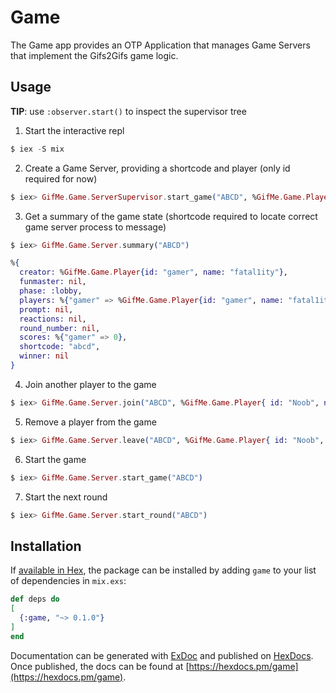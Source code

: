 # Game

The Game app provides an OTP Application that manages Game Servers that implement the Gifs2Gifs game logic.

## Usage

**TIP**: use `:observer.start()` to inspect the supervisor tree

1. Start the interactive repl

```elixir
$ iex -S mix
```

2. Create a Game Server, providing a shortcode and player (only id required for now)

```elixir
$ iex> GifMe.Game.ServerSupervisor.start_game("ABCD", %GifMe.Game.Player{ name: "fatal1ty", id: "Gamer" })
```

3. Get a summary of the game state (shortcode required to locate correct game server process to message)

```elixir
$ iex> GifMe.Game.Server.summary("ABCD")

%{
  creator: %GifMe.Game.Player{id: "gamer", name: "fatal1ity"},
  funmaster: nil,
  phase: :lobby,
  players: %{"gamer" => %GifMe.Game.Player{id: "gamer", name: "fatal1ity"}},
  prompt: nil,
  reactions: nil,
  round_number: nil,
  scores: %{"gamer" => 0},
  shortcode: "abcd",
  winner: nil
}
```

4. Join another player to the game

```elixir
$ iex> GifMe.Game.Server.join("ABCD", %GifMe.Game.Player{ id: "Noob", name: "dylan" })
```

5. Remove a player from the game

```elixir
$ iex> GifMe.Game.Server.leave("ABCD", %GifMe.Game.Player{ id: "Noob", name: "dylan"})
```

6. Start the game

```elixir
$ iex> GifMe.Game.Server.start_game("ABCD")
```

7. Start the next round

```elixir
$ iex> GifMe.Game.Server.start_round("ABCD")
```


## Installation

If [available in Hex](https://hex.pm/docs/publish), the package can be installed
by adding `game` to your list of dependencies in `mix.exs`:

```elixir
def deps do
[
  {:game, "~> 0.1.0"}
]
end
```

Documentation can be generated with [ExDoc](https://github.com/elixir-lang/ex_doc)
and published on [HexDocs](https://hexdocs.pm). Once published, the docs can
be found at [https://hexdocs.pm/game](https://hexdocs.pm/game).
